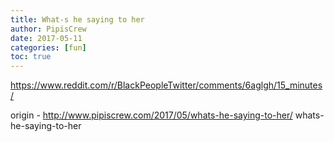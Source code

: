 ```yaml
---
title: What-s he saying to her
author: PipisCrew
date: 2017-05-11
categories: [fun]
toc: true
---
```


https://www.reddit.com/r/BlackPeopleTwitter/comments/6aglgh/15_minutes/

origin - http://www.pipiscrew.com/2017/05/whats-he-saying-to-her/ whats-he-saying-to-her